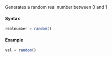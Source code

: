 Generates a random real number between 0 and 1

#### Syntax
```js
realnumber = random()
```
#### Example
```js
val = random()
```
